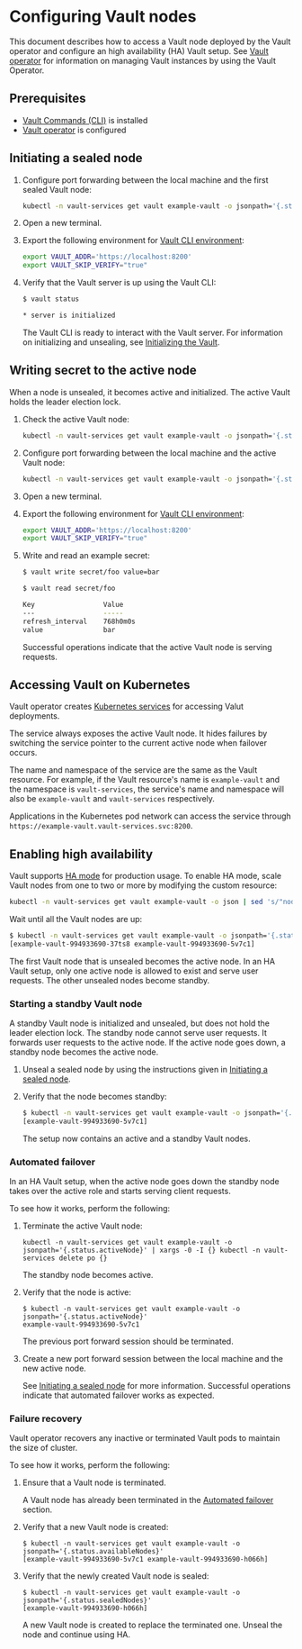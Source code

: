 # Configuring Vault nodes

This document describes how to access a Vault node deployed by the Vault operator and configure an high availability (HA) Vault setup.
See [Vault operator][getting-started] for information on managing Vault instances by using the Vault Operator.

## Prerequisites

* [Vault Commands (CLI)][vault-cli] is installed
* [Vault operator][getting-started] is configured

## Initiating a sealed node

1. Configure port forwarding between the local machine and the first sealed Vault node:

    ```sh
    kubectl -n vault-services get vault example-vault -o jsonpath='{.status.sealedNodes[0]}' | xargs -0 -I {} kubectl -n vault-services port-forward {} 8200
    ```

2. Open a new terminal.
3. Export the following environment for [Vault CLI environment][vault-cli-env]:

    ```sh
    export VAULT_ADDR='https://localhost:8200'
    export VAULT_SKIP_VERIFY="true"
    ```

4. Verify that the Vault server is up using the Vault CLI:

    ```sh
    $ vault status

    * server is initialized
    ```

    The Vault CLI is ready to interact with the Vault server.
    For information on initializing and unsealing, see [Initializing the Vault][initialize-vault].


## Writing secret to the active node

When a node is unsealed, it becomes active and initialized. The active Vault holds the leader election lock.


1. Check the active Vault node:

    ```sh
    kubectl -n vault-services get vault example-vault -o jsonpath='{.status.activeNode}'
    ```

2. Configure port forwarding between the local machine and the active Vault node:

    ```sh
    kubectl -n vault-services get vault example-vault -o jsonpath='{.status.activeNode}' | xargs -0 -I {} kubectl -n vault-services port-forward {} 8200
    ```

3. Open a new terminal.
4. Export the following environment for [Vault CLI environment][vault-cli-env]:

    ```sh
    export VAULT_ADDR='https://localhost:8200'
    export VAULT_SKIP_VERIFY="true"
    ```

5. Write and read an example secret:

    ```sh
    $ vault write secret/foo value=bar

    $ vault read secret/foo

    Key             	Value
    ---             	-----
    refresh_interval	768h0m0s
    value           	bar
    ```

    Successful operations indicate that the active Vault node is serving requests.

## Accessing Vault on Kubernetes

Vault operator creates [Kubernetes services][k8s-services] for accessing Valut deployments.

The service always exposes the active Vault node. It hides failures by switching the service pointer to the current active node when failover occurs.

The name and namespace of the service are the same as the Vault resource. For example, if the Vault resource's name is `example-vault`  and the namespace is `vault-services`, the service's name and namespace will also be `example-vault` and `vault-services` respectively.

Applications in the Kubernetes pod network can access the service through `https://example-vault.vault-services.svc:8200`.

## Enabling high availability

Vault supports [HA mode][ha] for production usage. To enable HA mode, scale Vault nodes from one to two or more by modifying the custom resource:

```sh
kubectl -n vault-services get vault example-vault -o json | sed 's/"nodes": 1/"nodes": 2/g' | kubectl apply -f -
```

Wait until all the Vault nodes are up:

```sh
$ kubectl -n vault-services get vault example-vault -o jsonpath='{.status.availableNodes}'
[example-vault-994933690-37ts8 example-vault-994933690-5v7c1]
```

The first Vault node that is unsealed becomes the active node. In an HA Vault setup, only one active node is allowed to exist and serve user requests. The other unsealed nodes become standby.

### Starting a standby Vault node

A standby Vault node is initialized and unsealed, but does not hold the leader election lock. The standby node cannot serve user requests. It forwards user requests to the active node. If the active node goes down, a standby node becomes the active node.


1. Unseal a sealed node by using the instructions given in [Initiating a sealed node](#initiating-a-sealed-node).

2. Verify that the node becomes standby:

    ```sh
    $ kubectl -n vault-services get vault example-vault -o jsonpath='{.status.standbyNodes}'
    [example-vault-994933690-5v7c1]
    ```

    The setup now contains an active and a standby Vault nodes.

### Automated failover

In an HA Vault setup, when the active node goes down the standby node takes over the active role and starts serving client requests.

To see how it works, perform the following:

1. Terminate the active Vault node:

    ```
    kubectl -n vault-services get vault example-vault -o jsonpath='{.status.activeNode}' | xargs -0 -I {} kubectl -n vault-services delete po {}
    ```

    The standby node becomes active.

2. Verify that the node is active:

    ```
    $ kubectl -n vault-services get vault example-vault -o jsonpath='{.status.activeNode}'
    example-vault-994933690-5v7c1
    ```

    The previous port forward session should be terminated.

3. Create a new port forward session between the local machine and the new active node.

   See [Initiating a sealed node](#initiating-a-sealed-node) for more information.
   Successful operations indicate that automated failover works as expected.

### Failure recovery

Vault operator recovers any inactive or terminated Vault pods to maintain the size of cluster.

To see how it works, perform the following:

1. Ensure that a Vault node is terminated.

   A Vault node has already been terminated in the [Automated failover](#automated-failover) section.

2. Verify that a new Vault node is created:

    ```
    $ kubectl -n vault-services get vault example-vault -o jsonpath='{.status.availableNodes}'
    [example-vault-994933690-5v7c1 example-vault-994933690-h066h]
    ```

3. Verify that the newly created Vault node is sealed:

    ```
    $ kubectl -n vault-services get vault example-vault -o jsonpath='{.status.sealedNodes}'
    [example-vault-994933690-h066h]
    ```

    A new Vault node is created to replace the terminated one. Unseal the node and continue using HA.

[getting-started]: ../../README.md#getting-started
[ha]: https://www.vaultproject.io/docs/concepts/ha.html
[initialize-vault]: https://www.vaultproject.io/intro/getting-started/deploy.html#initializing-the-vault
[vault-cli]: https://www.vaultproject.io/docs/install/index.html
[vault-cli-env]: https://www.vaultproject.io/docs/commands/environment.html
[k8s-services]: https://kubernetes.io/docs/concepts/services-networking/service/
